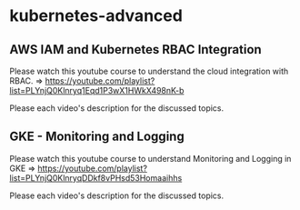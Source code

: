 # kubernetes-advanced

## AWS IAM and Kubernetes RBAC Integration

Please watch this youtube course to understand the cloud integration with RBAC. => https://youtube.com/playlist?list=PLYnjQ0Klnryq1Eqd1P3wX1HWkX498nK-b

Please each video's description for the discussed topics.


## GKE - Monitoring and Logging

Please watch this youtube course to understand Monitoring and Logging in GKE => https://youtube.com/playlist?list=PLYnjQ0KlnryqDDkf8vPHsd53Homaaihhs

Please each video's description for the discussed topics.
